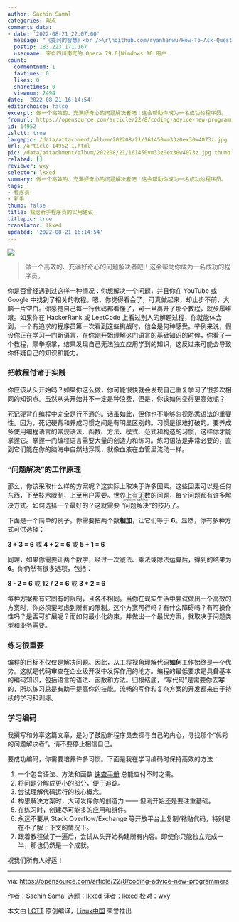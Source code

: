 ```yaml
---
author: Sachin Samal
categories: 观点
comments_data:
- date: '2022-08-21 22:07:00'
  message: "《提问的智慧》<br />\r\ngithub.com/ryanhanwu/How-To-Ask-Questions-The-Smart-Way/blob/main/README-zh_CN.md"
  postip: 183.223.171.167
  username: 来自四川南充的 Opera 79.0|Windows 10 用户
count:
  commentnum: 1
  favtimes: 0
  likes: 0
  sharetimes: 0
  viewnum: 2494
date: '2022-08-21 16:14:54'
editorchoice: false
excerpt: 做一个高效的、充满好奇心的问题解决者吧！这会帮助你成为一名成功的程序员。
fromurl: https://opensource.com/article/22/8/coding-advice-new-programmers
id: 14952
islctt: true
largepic: /data/attachment/album/202208/21/161450vm33z0ex30w4073z.jpg
url: /article-14952-1.html
pic: /data/attachment/album/202208/21/161450vm33z0ex30w4073z.jpg.thumb.jpg
related: []
reviewer: wxy
selector: lkxed
summary: 做一个高效的、充满好奇心的问题解决者吧！这会帮助你成为一名成功的程序员。
tags:
- 程序员
- 新手
thumb: false
title: 我给新手程序员的实用建议
titlepic: true
translator: lkxed
updated: '2022-08-21 16:14:54'
---
```


![](/data/attachment/album/202208/21/161450vm33z0ex30w4073z.jpg)



> 
> 做一个高效的、充满好奇心的问题解决者吧！这会帮助你成为一名成功的程序员。
> 
> 
> 


你是否曾经遇到过这样一种情况：你想解决一个问题，并且你在 YouTube 或 Google 中找到了相关的教程。嗯，你觉得看会了，可真做起来，却止步不前，大脑一片空白。你感觉自己每一行代码都看懂了，可一旦离开了那个教程，就步履维艰。如果你在 HackerRank 或 LeetCode 上看过别人的解题过程，你就能体会到，一个有追求的程序员第一次看到这些挑战时，他会是何种感受。举例来说，假设你正在学习一门新语言，在你刚开始理解这门语言的基础知识的时候，你看了一个教程，摩拳擦掌，结果发现自己无法独立应用学到的知识，这反过来可能会导致你怀疑自己的知识和能力。


### 把教程付诸于实践


你应该从头开始吗？如果你这么做，你可能很快就会发现自己重复学习了很多次相同的知识点。虽然从头开始并不一定是种浪费，但是，你该如何变得更高效呢？


死记硬背在编程中完全是行不通的。话虽如此，但你也不能够忽视熟悉语法的重要性。因为，死记硬背和养成习惯之间是有明显区别的。习惯是很难打破的。要养成多使用编程语言的常规语法、函数、方法、模式、范式和构造的习惯，这样你才能掌握它。掌握一门编程语言需要大量的创造力和练习。练习语法是非常必要的，直到它们能在你的脑海中自然地浮现，就像血液在血管里流动一样。


### “问题解决”的工作原理


那么，你该采取什么样的方案呢？这实际上取决于许多因素。这些因素可以是任何东西，下至技术限制，上至用户需要。世界上有无数的问题，每个问题都有许多解决方式。如何选择一个最好的？这就需要<ruby> “问题解决” <rt>  problem-solving </rt> <ruby>  的技巧了。 </ruby></ruby>


下面是一个简单的例子。你需要把两个数**相加**，让它们等于 **6**。显然，你有多种方式可供选择：


**3 + 3 = 6** 或 **4 + 2 = 6** 或 **5 + 1 = 6**


同理，如果你需要让两个数字，经过一次减法、乘法或除法运算后，得到的结果为 **6**。你仍然有很多选项，包括：


**8 - 2 = 6** 或 **12 / 2 = 6** 或 **3 \* 2 = 6**


每种方案都有它固有的限制，且各不相同。当你在现实生活中尝试做出一个高效的方案时，你必须要考虑到所有的限制。这个方案可行吗？有什么障碍吗？有可操作性吗？是否可扩展呢？而如何最小化约束，并做出一个最优方案，就取决于问题类型和业务需要。


### 练习很重要


编程的目标不仅仅是解决问题。因此，从工程视角理解代码**如何**工作始终是一个优势。这就是代码审查在企业级开发中发挥作用的地方。编程的最低要求是具备基本的编码知识，包括语言的语法、函数和方法。归根结底，“写代码”是需要你去**写**的，所以练习总是有助于提高你的技能。流畅的写作和复杂方案的开发都来自于持续的学习和训练。


### 学习编码


我撰写和分享这篇文章，是为了鼓励新程序员去探寻自己的内心，寻找那个“优秀的问题解决者”。请不要停止相信自己。


要成功编码，你需要培养许多习惯。下面是我在学习编码时保持高效的方法：


1. 一个包含语法、方法和函数 [速查手册](https://opensource.com/downloads/cheat-sheets) 总能应付不时之需。
2. 将问题分解成更小的部分，便于追踪。
3. 尝试理解代码运行的核心概念。
4. 构思解决方案时，大可发挥你的创造力 —— 但刚开始还是要注重基础。
5. 在练习时，创建尽可能多的应用和组件。
6. 永远不要从 Stack Overflow/Exchange 等开放平台上复制/粘贴代码，特别是在不了解上下文的情况下。
7. 跟着教程做了一遍后，尝试从头开始构建所有内容。即使你只能独立完成一半，那也仍然是一个成就。


祝我们所有人好运！




---


via: <https://opensource.com/article/22/8/coding-advice-new-programmers>


作者：[Sachin Samal](https://opensource.com/users/sacsam005) 选题：[lkxed](https://github.com/lkxed) 译者：[lkxed](https://github.com/lkxed) 校对：[wxy](https://github.com/wxy)


本文由 [LCTT](https://github.com/LCTT/TranslateProject) 原创编译，[Linux中国](https://linux.cn/) 荣誉推出